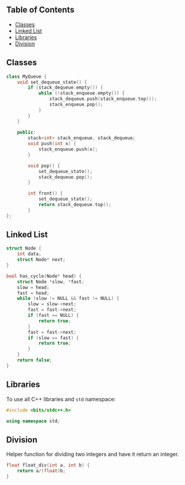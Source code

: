 ## Table of Contents
* [Classes](#classes)
* [Linked List](#linked-list)
* [Libraries](#libraries)
* [Division](#division)

## Classes

```cpp
class MyQueue {
    void set_dequeue_state() {
        if (stack_dequeue.empty()) {
            while (!stack_enqueue.empty()) {
                stack_dequeue.push(stack_enqueue.top());
                stack_enqueue.pop();
            }
        }
    }
  
    public:
        stack<int> stack_enqueue, stack_dequeue;   
        void push(int x) {
            stack_enqueue.push(x);
        }

        void pop() {
            set_dequeue_state();
            stack_dequeue.pop();
        }

        int front() {
            set_dequeue_state();
            return stack_dequeue.top();
        }
};
```

## Linked List

```cpp
struct Node {
    int data;
    struct Node* next;
}

bool has_cycle(Node* head) {
    struct Node *slow, *fast;
    slow = head;
    fast = head;
    while (slow != NULL && fast != NULL) {
        slow = slow->next;
        fast = fast->next;
        if (fast == NULL) {
            return true;
        }
        fast = fast->next;
        if (slow == fast) {
            return true;
        }
    }
    return false;
}
```

## Libraries

To use all C++ libraries and `std` namespace:

```cpp
#include <bits/stdc++.h>

using namespace std;
```

## Division

Helper function for dividing two integers and have it return an integer.

```cpp
float float_div(int a, int b) {
    return a/(float)b;
}
```
